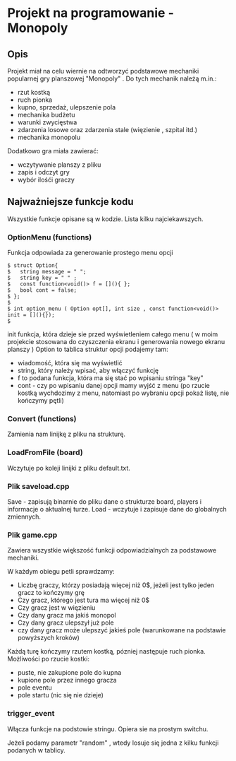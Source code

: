 # Projekt na programowanie - Monopoly 
## Opis 
Projekt miał na celu wiernie na odtworzyć podstawowe mechaniki popularnej gry planszowej "Monopoly" .
Do tych mechanik należą m.in.:
* rzut kostką 
* ruch pionka
* kupno, sprzedaż, ulepszenie pola
* mechanika budżetu
* warunki zwycięstwa
* zdarzenia losowe oraz zdarzenia stale (więzienie , szpital itd.)
* mechanika monopolu  

Dodatkowo gra miała zawierać: 
* wczytywanie planszy z pliku 
* zapis i odczyt gry 
* wybór ilośći graczy 

## Najważniejsze funkcje kodu 
Wszystkie funkcje opisane są w kodzie. Lista kilku najciekawszych.

### OptionMenu (functions)

Funkcja odpowiada za generowanie prostego menu opcji 
```
$ struct Option{
$   string message = " ";
$   string key = " " ;
$   const function<void()> f = [](){ };
$   bool cont = false;
$ };
$
$ int option_menu ( Option opt[], int size , const function<void()>  init = [](){});
$
```
init  funkcja, która dzieje sie przed wyświetleniem całego menu ( w moim projekcie stosowana do czyszczenia ekranu i generowania nowego ekranu planszy ) 
Option to tablica struktur opcji podajemy tam: 
* wiadomość, która się ma wyświetlić 
* string, który należy wpisać, aby włączyć funkcję
* f to podana funkcja, która ma się stać po wpisaniu stringa "key" 
* cont - czy po wpisaniu danej opcji mamy wyjść z menu (po rzucie kostką wychdozimy z menu, natomiast po wybraniu opcji pokaż listę, nie kończymy pętli) 

### Convert (functions) 
Zamienia nam linijkę z pliku na strukturę. 

### LoadFromFile (board) 
Wczytuje po koleji linijki z pliku default.txt. 

### Plik saveload.cpp
Save - zapisują binarnie do pliku dane o strukturze board, players i informacje o aktualnej turze. 
Load - wczytuje i zapisuje dane do globalnych zmiennych. 

### Plik game.cpp
Zawiera wszystkie większość funkcji odpowiadzialnych za podstawowe mechaniki. 

W każdym obiegu petli sprawdzamy:
* Liczbę graczy, którzy posiadają więcej niż 0$, jeżeli jest tylko jeden gracz to kończymy grę
* Czy gracz, którego jest tura ma więcej niż 0$
* Czy gracz jest w więzieniu
* Czy dany gracz ma jakiś monopol
* Czy dany gracz ulepszył już pole 
* czy dany gracz może ulepszyć jakieś pole (warunkowane na podstawie powyższych kroków) 

Każdą turę kończymy rzutem kostką, pózniej następuje ruch pionka. 
Możliwości po rzucie kostki:
* puste, nie zakupione pole do kupna 
* kupione pole przez innego gracza 
* pole eventu 
* pole startu (nic się nie dzieje) 

### trigger_event 

Włącza funkcje na podstowie stringu. Opiera sie na prostym switchu.

Jeżeli podamy parametr "random" , wtedy losuje się jedna z kilku funkcji podanych w tablicy.  



